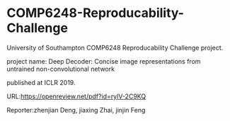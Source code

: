 
COMP6248-Reproducability-Challenge
=

University of Southampton COMP6248 Reproducability Challenge project.

project name:   Deep Decoder: Concise image representations from untrained non-convolutional network

published at ICLR 2019.

URL:https://openreview.net/pdf?id=rylV-2C9KQ

Reporter:zhenjian Deng, jiaxing Zhai, jinjin Feng
